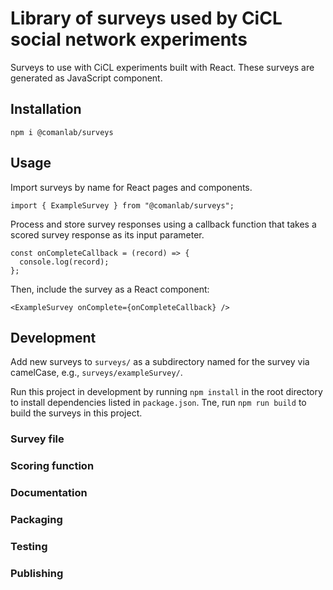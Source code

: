 # Library of surveys used by CiCL social network experiments

Surveys to use with CiCL experiments built with React. These surveys are generated as JavaScript component.

## Installation

```
npm i @comanlab/surveys
```

## Usage

Import surveys by name for React pages and components.

```
import { ExampleSurvey } from "@comanlab/surveys";
```

Process and store survey responses using a callback function that takes a scored survey response as its input parameter.

```
const onCompleteCallback = (record) => {
  console.log(record);
};
```

Then, include the survey as a React component:

```
<ExampleSurvey onComplete={onCompleteCallback} />
```

## Development

Add new surveys to `surveys/` as a subdirectory named for the survey via camelCase, e.g., `surveys/exampleSurvey/`.

Run this project in development by running `npm install` in the root directory to install dependencies listed in `package.json`. Tne, run `npm run build` to build the surveys in this project.

### Survey file

### Scoring function

### Documentation

### Packaging

### Testing

### Publishing
